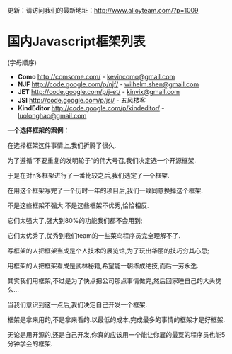 更新：请访问我们的最新地址：http://www.alloyteam.com/?p=1009

# 国内Javascript框架列表 #
(字母顺序)

  * **Como** http://comsome.com/ - kevincomo@gmail.com
  * **NJF** http://code.google.com/p/njf/ - wilhelm.shen@gmail.com
  * **JET** http://code.google.com/p/j-et/ - kinvix@gmail.com
  * **JSI** http://code.google.com/p/jsi/ - 五风楼客
  * **KindEditor** http://code.google.com/p/kindeditor/ - luolonghao@gmail.com

**一个选择框架的案例：**

在选择框架这件事情上,我们折腾了很久.

为了遵循”不要重复的发明轮子”的伟大号召,我们决定选一个开源框架.

于是在对n多框架进行了一番比较之后,我们选定了一个框架.

在用这个框架写完了一个历时一年的项目后,我们一致同意换掉这个框架.

不是这些框架不强大.不是这些框架不优秀,恰恰相反.

它们太强大了,强大到80%的功能我们都不会用到;

它们太优秀了,优秀到我们team的一些菜鸟程序员完全理解不了.

写框架的人把框架当成是个人技术的展览馆,为了玩出华丽的技巧穷其心思;

用框架的人把框架看成是武林秘籍,希望能一朝练成绝技,而后一劳永逸.

其实我们用框架,不过是为了快点把公司那点事情做完,然后回家睡自己的大头觉么…

当我们意识到这一点后,我们决定自己开发一个框架.

框架是拿来用的,不是拿来看的.以最低的成本,完成最多的事情的框架才是好框架.

无论是用开源的,还是自己开发,你真的应该用一个能让你雇的最菜的程序员也能5分钟学会的框架.